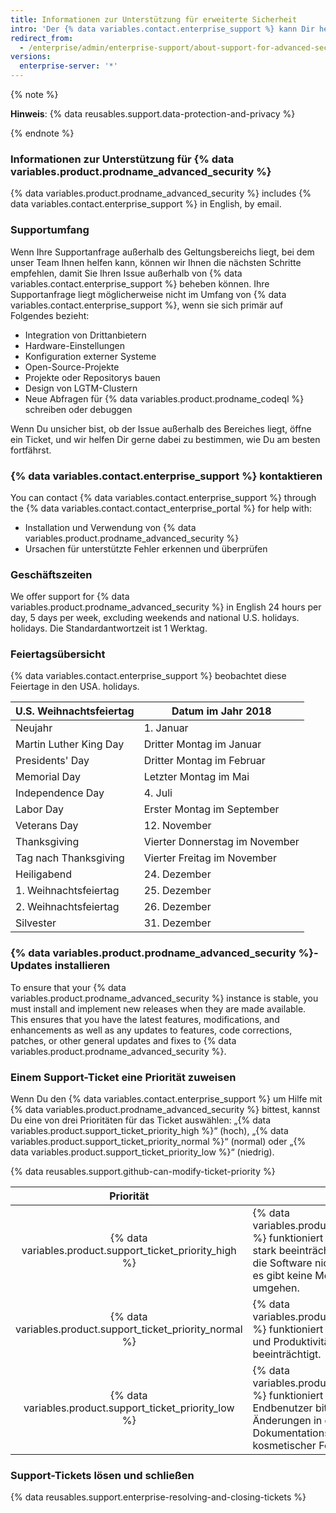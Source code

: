 ```yaml
---
title: Informationen zur Unterstützung für erweiterte Sicherheit
intro: 'Der {% data variables.contact.enterprise_support %} kann Dir helfen, Probleme zu beheben, auf die Du bei der Verwendung von {% data variables.product.prodname_advanced_security %} stößt.'
redirect_from:
  - /enterprise/admin/enterprise-support/about-support-for-advanced-security
versions:
  enterprise-server: '*'
---
```


{% note %}

**Hinweis**: {% data reusables.support.data-protection-and-privacy %}

{% endnote %}

### Informationen zur Unterstützung für {% data variables.product.prodname_advanced_security %}

{% data variables.product.prodname_advanced_security %} includes {% data variables.contact.enterprise_support %} in English, by email.

### Supportumfang

Wenn Ihre Supportanfrage außerhalb des Geltungsbereichs liegt, bei dem unser Team Ihnen helfen kann, können wir Ihnen die nächsten Schritte empfehlen, damit Sie Ihren Issue außerhalb von {% data variables.contact.enterprise_support %} beheben können. Ihre Supportanfrage liegt möglicherweise nicht im Umfang von {% data variables.contact.enterprise_support %}, wenn sie sich primär auf Folgendes bezieht:
- Integration von Drittanbietern
- Hardware-Einstellungen
- Konfiguration externer Systeme
- Open-Source-Projekte
- Projekte oder Repositorys bauen
- Design von LGTM-Clustern
- Neue Abfragen für {% data variables.product.prodname_codeql %} schreiben oder debuggen

Wenn Du unsicher bist, ob der Issue außerhalb des Bereiches liegt, öffne ein Ticket, und wir helfen Dir gerne dabei zu bestimmen, wie Du am besten fortfährst.

### {% data variables.contact.enterprise_support %} kontaktieren

You can contact {% data variables.contact.enterprise_support %} through the {% data variables.contact.contact_enterprise_portal %} for help with:
- Installation und Verwendung von {% data variables.product.prodname_advanced_security %}
- Ursachen für unterstützte Fehler erkennen und überprüfen

### Geschäftszeiten

We offer support for {% data variables.product.prodname_advanced_security %} in English 24 hours per day, 5 days per week, excluding weekends and national U.S. holidays. holidays. Die Standardantwortzeit ist 1 Werktag.

### Feiertagsübersicht

{% data variables.contact.enterprise_support %} beobachtet diese Feiertage in den USA. holidays.

| U.S. Weihnachtsfeiertag | Datum im Jahr 2018             |
| ----------------------- | ------------------------------ |
| Neujahr                 | 1. Januar                      |
| Martin Luther King Day  | Dritter Montag im Januar       |
| Presidents' Day         | Dritter Montag im Februar      |
| Memorial Day            | Letzter Montag im Mai          |
| Independence Day        | 4. Juli                        |
| Labor Day               | Erster Montag im September     |
| Veterans Day            | 12. November                   |
| Thanksgiving            | Vierter Donnerstag im November |
| Tag nach Thanksgiving   | Vierter Freitag im November    |
| Heiligabend             | 24. Dezember                   |
| 1. Weihnachtsfeiertag   | 25. Dezember                   |
| 2. Weihnachtsfeiertag   | 26. Dezember                   |
| Silvester               | 31. Dezember                   |

### {% data variables.product.prodname_advanced_security %}-Updates installieren

To ensure that your {% data variables.product.prodname_advanced_security %} instance is stable, you must install and implement new releases when they are made available. This ensures that you have the latest features, modifications, and enhancements as well as any updates to features, code corrections, patches, or other general updates and fixes to {% data variables.product.prodname_advanced_security %}.

### Einem Support-Ticket eine Priorität zuweisen

Wenn Du den {% data variables.contact.enterprise_support %} um Hilfe mit {% data variables.product.prodname_advanced_security %} bittest, kannst Du eine von drei Prioritäten für das Ticket auswählen: „{% data variables.product.support_ticket_priority_high %}“ (hoch), „{% data variables.product.support_ticket_priority_normal %}“ (normal) oder „{% data variables.product.support_ticket_priority_low %}“ (niedrig).

{% data reusables.support.github-can-modify-ticket-priority %}

|                           Priorität                           | Beschreibung                                                                                                                                                                                                                                        |
|:-------------------------------------------------------------:| --------------------------------------------------------------------------------------------------------------------------------------------------------------------------------------------------------------------------------------------------- |
|  {% data variables.product.support_ticket_priority_high %}  | {% data variables.product.prodname_advanced_security %} funktioniert nicht oder bricht ab oder ist stark beeinträchtigt, so dass der Endbenutzer die Software nicht vernünftig nutzen kann und es gibt keine Möglichkeit, das Problem zu umgehen. |
| {% data variables.product.support_ticket_priority_normal %} | {% data variables.product.prodname_advanced_security %} funktioniert inkonsistent, was die Nutzung und Produktivität für den Endbenutzer beeinträchtigt.                                                                                          |
|  {% data variables.product.support_ticket_priority_low %}   | {% data variables.product.prodname_advanced_security %} funktioniert beständig, aber der Endbenutzer bittet um geringfügige Änderungen in der Software, wie z.B. Dokumentationsaktualisierungen, Behebung kosmetischer Fehler oder Erweiterungen. |

### Support-Tickets lösen und schließen

{% data reusables.support.enterprise-resolving-and-closing-tickets %}
